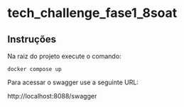 # tech_challenge_fase1_8soat

## Instruções

Na raiz do projeto execute o comando:

`docker compose up`

Para acessar o swagger use a seguinte URL:

http://localhost:8088/swagger